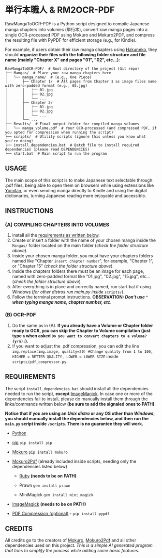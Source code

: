 # **単行本職人 & RM2OCR-PDF**

RawMangaToOCR-PDF is a Python script designed to compile Japanese manga chapters into volumes (単行本), convert raw manga pages into a single OCR-processed PDF using Mokuro and Mokuro2PDF, and compress the resulting file with PyPDF for efficient storage (e.g., for Kindle).

For example, if users obtain their raw manga chapters using [Hakuneko](https://github.com/manga-download/hakuneko), they should **organize their files with the following folder structure and file name (mainly "Chapter X" and pages "01", "02", etc...)**:

```
RawMangaToOCR-PDF/  # Root directory of the project (Git repo)
├── Mangas/  # Place your raw manga chapters here
│   └── manga_name/  # (e.g., One Piece)
│       ├── Chapter 1/  # All pages from Chapter 1 as image files name with zero-padded format (e.g., 05.jpg)
│       │   ├── 01.jpg
│       │   ├── 02.jpg
│       │   └── ...
│       ├── Chapter 2/
│       │   ├── 01.jpg
│       │   ├── 02.jpg
│       │   └── ...
│       └── ...
├── Results/  # Final output folder for compiled manga volumes
│   └── manga_volume.pdf  # Your OCR-processed (and compressed PDF, if you opted for compression when running the script)
├── scripts/  # Utility scripts (ignore this unless you know what you're doing)
├── install_dependencies.bat  # Batch file to install required dependencies (please read DEPENDENCIES)
└── start.bat  # Main script to run the program
```

## USAGE

The main scope of this script is to make Japanese text selectable through .pdf files, being able to open them on browsers while using extensions like [Yomitan](https://github.com/yomidevs/yomitan), or even sending manga directly to Kindle and using the digital dictionaries, turning Japanese reading more enjoyable and accessible.

## INSTRUCTIONS

### (A) COMPILING CHAPTERS INTO VOLUMES
1. Install all the [requirements as written below](#requirements).
2. Create or insert a folder with the name of your chosen manga inside the `Mangas/` folder located on the main folder (*check the folder structure above*).
3. Inside your chosen manga folder, you must have your chapters folders named like "Chapter `insert chapter number`", for example, "Chapter 1", or "Chapter 15" (*check the folder structure above*).
4. Inside the chapters folders there must be an image for each page, named with zero-padded format like "01.jpg", "02.jpg", "15.jpg", etc... (*check the folder structure above*)
5. After everything is in place and correctly named, run start.bat if using Windows (*for other distros run main.py inside* `scripts/`).
6. Follow the terminal prompt instructions. **OBSERVATION: *Don't use `"` when typing manga name, chapter number, etc***.
### (B) OCR-PDF
1. Do the same as in (A). **If you already have a Volume or Chapter folder ready to OCR, you can skip the Chapter to Volume compilation (just type `n` when asked `Do you want to convert chapters to a volume? (y/n):`).**
2. If you want to adjust the .pdf compression, you can edit the line `img.replace(img.image, quality=20) #Change quality from 1 to 100, HIGHER = BETTER QUALITY, LOWER = LOWER SIZE` inside `scripts/pdf_compressor.py`.

## REQUIREMENTS

The script `install_dependencies.bat` should install all the dependencies needed to run the script, **except** [ImageMagick](https://imagemagick.org/script/download.php). In case one or more of the dependencies fail to install, please do manually install them through the links/commands written below **(be sure to add the signaled ones to PATH)**:

**Notice that if you are using an *Unix distro* or any OS other than *Windows*, you should manually install the dependencies below, and then run the `main.py` script inside `/scripts`. There is no guarantee they will work.**

- [Python](https://www.python.org/downloads/)

- [pip](https://pypi.org/project/pip/) `pip install pip`

- [Mokuro](https://github.com/kha-white/mokuro) `pip install mokuro`

- [Mokuro2Pdf](https://github.com/Kartoffel0/Mokuro2Pdf) (already included inside scripts, needing only the dependencies listed below)

  - [Ruby](https://rubyinstaller.org/downloads/) **(needs to be on PATH)**

  - Prawn `gem install prawn`

  - MiniMagick `gem install mini_magick`

- [ImageMagick](https://imagemagick.org/script/download.php) **(needs to be on PATH)**

- [PDF Compression (optional)](https://pypdf.readthedocs.io/en/stable/user/file-size.html) - `pip install pypdf`

## CREDITS

All credits go to the creators of [Mokuro](https://github.com/kha-white/mokuro), [Mokuro2Pdf](https://github.com/Kartoffel0/Mokuro2Pdf) and all other dependencies used on this project. *This is a simple AI generated program that tries to simplify the process while adding some basic features.*
